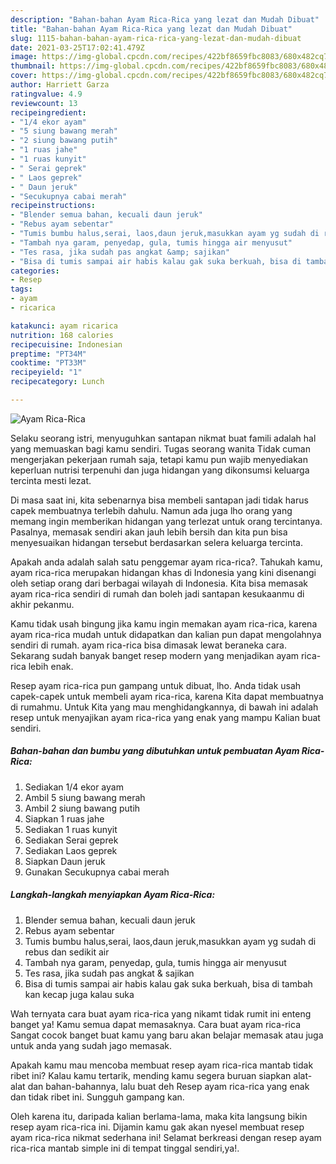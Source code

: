 ```yaml
---
description: "Bahan-bahan Ayam Rica-Rica yang lezat dan Mudah Dibuat"
title: "Bahan-bahan Ayam Rica-Rica yang lezat dan Mudah Dibuat"
slug: 1115-bahan-bahan-ayam-rica-rica-yang-lezat-dan-mudah-dibuat
date: 2021-03-25T17:02:41.479Z
image: https://img-global.cpcdn.com/recipes/422bf8659fbc8083/680x482cq70/ayam-rica-rica-foto-resep-utama.jpg
thumbnail: https://img-global.cpcdn.com/recipes/422bf8659fbc8083/680x482cq70/ayam-rica-rica-foto-resep-utama.jpg
cover: https://img-global.cpcdn.com/recipes/422bf8659fbc8083/680x482cq70/ayam-rica-rica-foto-resep-utama.jpg
author: Harriett Garza
ratingvalue: 4.9
reviewcount: 13
recipeingredient:
- "1/4 ekor ayam"
- "5 siung bawang merah"
- "2 siung bawang putih"
- "1 ruas jahe"
- "1 ruas kunyit"
- " Serai geprek"
- " Laos geprek"
- " Daun jeruk"
- "Secukupnya cabai merah"
recipeinstructions:
- "Blender semua bahan, kecuali daun jeruk"
- "Rebus ayam sebentar"
- "Tumis bumbu halus,serai, laos,daun jeruk,masukkan ayam yg sudah di rebus dan sedikit air"
- "Tambah nya garam, penyedap, gula, tumis hingga air menyusut"
- "Tes rasa, jika sudah pas angkat &amp; sajikan"
- "Bisa di tumis sampai air habis kalau gak suka berkuah, bisa di tambah kan kecap juga kalau suka"
categories:
- Resep
tags:
- ayam
- ricarica

katakunci: ayam ricarica 
nutrition: 168 calories
recipecuisine: Indonesian
preptime: "PT34M"
cooktime: "PT33M"
recipeyield: "1"
recipecategory: Lunch

---
```



![Ayam Rica-Rica](https://img-global.cpcdn.com/recipes/422bf8659fbc8083/680x482cq70/ayam-rica-rica-foto-resep-utama.jpg)

Selaku seorang istri, menyuguhkan santapan nikmat buat famili adalah hal yang memuaskan bagi kamu sendiri. Tugas seorang  wanita Tidak cuman mengerjakan pekerjaan rumah saja, tetapi kamu pun wajib menyediakan keperluan nutrisi terpenuhi dan juga hidangan yang dikonsumsi keluarga tercinta mesti lezat.

Di masa  saat ini, kita sebenarnya bisa membeli santapan jadi tidak harus capek membuatnya terlebih dahulu. Namun ada juga lho orang yang memang ingin memberikan hidangan yang terlezat untuk orang tercintanya. Pasalnya, memasak sendiri akan jauh lebih bersih dan kita pun bisa menyesuaikan hidangan tersebut berdasarkan selera keluarga tercinta. 



Apakah anda adalah salah satu penggemar ayam rica-rica?. Tahukah kamu, ayam rica-rica merupakan hidangan khas di Indonesia yang kini disenangi oleh setiap orang dari berbagai wilayah di Indonesia. Kita bisa memasak ayam rica-rica sendiri di rumah dan boleh jadi santapan kesukaanmu di akhir pekanmu.

Kamu tidak usah bingung jika kamu ingin memakan ayam rica-rica, karena ayam rica-rica mudah untuk didapatkan dan kalian pun dapat mengolahnya sendiri di rumah. ayam rica-rica bisa dimasak lewat beraneka cara. Sekarang sudah banyak banget resep modern yang menjadikan ayam rica-rica lebih enak.

Resep ayam rica-rica pun gampang untuk dibuat, lho. Anda tidak usah capek-capek untuk membeli ayam rica-rica, karena Kita dapat membuatnya di rumahmu. Untuk Kita yang mau menghidangkannya, di bawah ini adalah resep untuk menyajikan ayam rica-rica yang enak yang mampu Kalian buat sendiri.

<!--inarticleads1-->

##### Bahan-bahan dan bumbu yang dibutuhkan untuk pembuatan Ayam Rica-Rica:

1. Sediakan 1/4 ekor ayam
1. Ambil 5 siung bawang merah
1. Ambil 2 siung bawang putih
1. Siapkan 1 ruas jahe
1. Sediakan 1 ruas kunyit
1. Sediakan  Serai geprek
1. Sediakan  Laos geprek
1. Siapkan  Daun jeruk
1. Gunakan Secukupnya cabai merah




<!--inarticleads2-->

##### Langkah-langkah menyiapkan Ayam Rica-Rica:

1. Blender semua bahan, kecuali daun jeruk
1. Rebus ayam sebentar
1. Tumis bumbu halus,serai, laos,daun jeruk,masukkan ayam yg sudah di rebus dan sedikit air
1. Tambah nya garam, penyedap, gula, tumis hingga air menyusut
1. Tes rasa, jika sudah pas angkat &amp; sajikan
1. Bisa di tumis sampai air habis kalau gak suka berkuah, bisa di tambah kan kecap juga kalau suka




Wah ternyata cara buat ayam rica-rica yang nikamt tidak rumit ini enteng banget ya! Kamu semua dapat memasaknya. Cara buat ayam rica-rica Sangat cocok banget buat kamu yang baru akan belajar memasak atau juga untuk anda yang sudah jago memasak.

Apakah kamu mau mencoba membuat resep ayam rica-rica mantab tidak ribet ini? Kalau kamu tertarik, mending kamu segera buruan siapkan alat-alat dan bahan-bahannya, lalu buat deh Resep ayam rica-rica yang enak dan tidak ribet ini. Sungguh gampang kan. 

Oleh karena itu, daripada kalian berlama-lama, maka kita langsung bikin resep ayam rica-rica ini. Dijamin kamu gak akan nyesel membuat resep ayam rica-rica nikmat sederhana ini! Selamat berkreasi dengan resep ayam rica-rica mantab simple ini di tempat tinggal sendiri,ya!.

